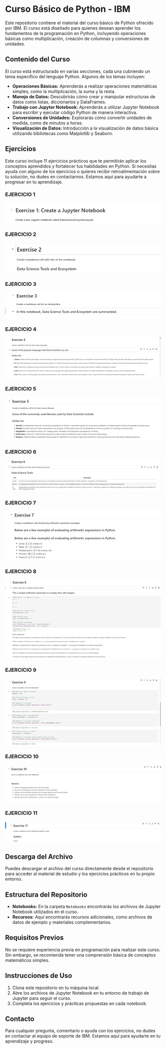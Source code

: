 # Curso Básico de Python - IBM

Este repositorio contiene el material del curso básico de Python ofrecido por IBM. El curso está diseñado para quienes desean aprender los fundamentos de la programación en Python, incluyendo operaciones básicas como multiplicación, creación de columnas y conversiones de unidades.

## Contenido del Curso

El curso está estructurado en varias secciones, cada una cubriendo un tema específico del lenguaje Python. Algunos de los temas incluyen:

- **Operaciones Básicas:** Aprenderás a realizar operaciones matemáticas simples, como la multiplicación, la suma y la resta.
- **Manejo de Datos:** Descubrirás cómo crear y manipular estructuras de datos como listas, diccionarios y DataFrames.
- **Trabajo con Jupyter Notebook:** Aprenderás a utilizar Jupyter Notebook para escribir y ejecutar código Python de manera interactiva.
- **Conversiones de Unidades:** Explorarás cómo convertir unidades de medida, como de minutos a horas.
- **Visualización de Datos:** Introducción a la visualización de datos básica utilizando bibliotecas como Matplotlib y Seaborn.

## Ejercicios

Este curso incluye 11 ejercicios prácticos que te permitirán aplicar los conceptos aprendidos y fortalecer tus habilidades en Python. Si necesitas ayuda con alguno de los ejercicios o quieres recibir retroalimentación sobre tu solución, no dudes en contactarnos. Estamos aquí para ayudarte a progresar en tu aprendizaje.

### EJERCICIO 1
![ejercicio 1](https://github.com/AndresBolla/IBM-jupyter/blob/9f2c6cb787d259e5274d2b6d45854c00ecc01c55/Ejercicio%201.png)


### EJERCICIO 2
![ejercicio 2](https://github.com/AndresBolla/IBM-jupyter/blob/9f2c6cb787d259e5274d2b6d45854c00ecc01c55/ejercicio%202.png)


### EJERCICIO 3
![ejercicio 3](https://github.com/AndresBolla/IBM-jupyter/blob/9f2c6cb787d259e5274d2b6d45854c00ecc01c55/ejercicio%203.png)


### EJERCICIO 4
![ejercicio 4](https://github.com/AndresBolla/IBM-jupyter/blob/9f2c6cb787d259e5274d2b6d45854c00ecc01c55/ejercicio%204.png)


### EJERCICIO 5
![ejercicio 5](https://github.com/AndresBolla/IBM-jupyter/blob/9f2c6cb787d259e5274d2b6d45854c00ecc01c55/ejercicio%205.png)


### EJERCICIO 6
![ejercicio 6](https://github.com/AndresBolla/IBM-jupyter/blob/9f2c6cb787d259e5274d2b6d45854c00ecc01c55/ejercicio%206.png)


### EJERCICIO 7
![ejercicio 7](https://github.com/AndresBolla/IBM-jupyter/blob/9f2c6cb787d259e5274d2b6d45854c00ecc01c55/ejercicio%207.png)


### EJERCICIO 8
![ejercicio 8](https://github.com/AndresBolla/IBM-jupyter/blob/9f2c6cb787d259e5274d2b6d45854c00ecc01c55/ejercicio%208.png)


### EJERCICIO 9
![ejercicio 9](https://github.com/AndresBolla/IBM-jupyter/blob/9f2c6cb787d259e5274d2b6d45854c00ecc01c55/ejercicio%209.png)


### EJERCICIO 10
![ejercicio 10](https://github.com/AndresBolla/IBM-jupyter/blob/9f2c6cb787d259e5274d2b6d45854c00ecc01c55/ejercicio%2010.png)


### EJERCICIO 11
![ejercicio 11](https://github.com/AndresBolla/IBM-jupyter/blob/9f2c6cb787d259e5274d2b6d45854c00ecc01c55/ejercicio%2011.png)


## Descarga del Archivo

Puedes descargar el archivo del curso directamente desde el repositorio para acceder al material de estudio y los ejercicios prácticos en tu propio entorno.

## Estructura del Repositorio

- **Notebooks:** En la carpeta `Notebooks` encontrarás los archivos de Jupyter Notebook utilizados en el curso.
- **Recursos:** Aquí encontrarás recursos adicionales, como archivos de datos de ejemplo y materiales complementarios.

## Requisitos Previos

No se requiere experiencia previa en programación para realizar este curso. Sin embargo, se recomienda tener una comprensión básica de conceptos matemáticos simples.

## Instrucciones de Uso

1. Clona este repositorio en tu máquina local.
2. Abre los archivos de Jupyter Notebook en tu entorno de trabajo de Jupyter para seguir el curso.
3. Completa los ejercicios y prácticas propuestas en cada notebook.

## Contacto

Para cualquier pregunta, comentario o ayuda con los ejercicios, no dudes en contactar al equipo de soporte de IBM. Estamos aquí para ayudarte en tu aprendizaje y progreso.
